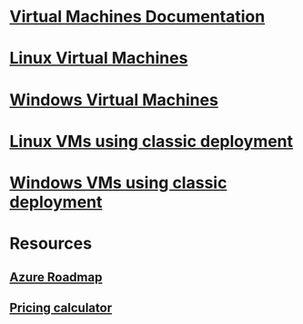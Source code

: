 # [Virtual Machines Documentation](index.md)

# [Linux Virtual Machines](linux/overview.md)
# [Windows Virtual Machines](windows/overview.md)
# [Linux VMs using classic deployment](linux/overview.md?toc=%2fazure%2fvirtual-machines%2flinux%2fclassic%2ftoc.json)
# [Windows VMs using classic deployment](windows/overview.md?toc=%2fazure%2fvirtual-machines%2fwindows%2fclassic%2ftoc.json)

# Resources
## [Azure Roadmap](https://azure.microsoft.com/roadmap/?category=compute)
## [Pricing calculator](https://azure.microsoft.com/pricing/calculator/)
